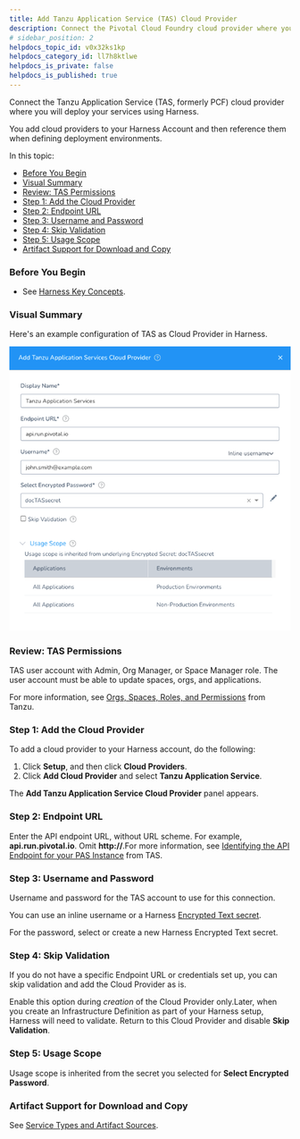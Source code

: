 ```yaml
---
title: Add Tanzu Application Service (TAS) Cloud Provider
description: Connect the Pivotal Cloud Foundry cloud provider where you will deploy your services using Harness.
# sidebar_position: 2
helpdocs_topic_id: v0x32ks1kp
helpdocs_category_id: ll7h8ktlwe
helpdocs_is_private: false
helpdocs_is_published: true
---
```


Connect the Tanzu Application Service (TAS, formerly PCF) cloud provider where you will deploy your services using Harness.

You add cloud providers to your Harness Account and then reference them when defining deployment environments.

In this topic:

* [Before You Begin](add-pivotal-cloud-foundry-cloud-provider.md#before-you-begin)
* [Visual Summary](add-pivotal-cloud-foundry-cloud-provider.md#visual-summary)
* [Review: TAS Permissions](add-pivotal-cloud-foundry-cloud-provider.md#review-tas-permissions)
* [Step 1: Add the Cloud Provider](add-pivotal-cloud-foundry-cloud-provider.md#step-1-add-the-cloud-provider)
* [Step 2: Endpoint URL](add-pivotal-cloud-foundry-cloud-provider.md#step-2-endpoint-url)
* [Step 3: Username and Password](add-pivotal-cloud-foundry-cloud-provider.md#step-3-username-and-password)
* [Step 4: Skip Validation](add-pivotal-cloud-foundry-cloud-provider.md#step-4-skip-validation)
* [Step 5: Usage Scope](add-pivotal-cloud-foundry-cloud-provider.md#step-5-usage-scope)
* [Artifact Support for Download and Copy](add-pivotal-cloud-foundry-cloud-provider.md#artifact-support-for-download-and-copy)

### Before You Begin

* See [Harness Key Concepts](https://docs.harness.io/article/4o7oqwih6h-harness-key-concepts).

### Visual Summary

Here's an example configuration of TAS as Cloud Provider in Harness.

![](./static/add-pivotal-cloud-foundry-cloud-provider-21.png)
### Review: TAS Permissions

TAS user account with Admin, Org Manager, or Space Manager role. The user account must be able to update spaces, orgs, and applications.

For more information, see [Orgs, Spaces, Roles, and Permissions](https://docs.pivotal.io/pivotalcf/2-3/concepts/roles.html) from Tanzu.

### Step 1: Add the Cloud Provider

To add a cloud provider to your Harness account, do the following:

1. Click **Setup**, and then click **Cloud Providers**.
2. Click **Add Cloud Provider** and select **Tanzu Application Service**.

The **Add Tanzu Application Service Cloud Provider** panel appears.

### Step 2: Endpoint URL

Enter the API endpoint URL, without URL scheme. For example, **api.run.pivotal.io**. Omit **http://**.For more information, see [Identifying the API Endpoint for your PAS Instance](https://docs.pivotal.io/pivotalcf/2-3/opsguide/api-endpoint.html) from TAS.

### Step 3: Username and Password

Username and password for the TAS account to use for this connection.

You can use an inline username or a Harness [Encrypted Text secret](../../security/secrets-management/use-encrypted-text-secrets.md).

For the password, select or create a new Harness Encrypted Text secret.

### Step 4: Skip Validation

If you do not have a specific Endpoint URL or credentials set up, you can skip validation and add the Cloud Provider as is.

Enable this option during *creation* of the Cloud Provider only.Later, when you create an Infrastructure Definition as part of your Harness setup, Harness will need to validate. Return to this Cloud Provider and disable **Skip Validation**.

### Step 5: Usage Scope

Usage scope is inherited from the secret you selected for **Select Encrypted Password**.

### Artifact Support for Download and Copy

See [Service Types and Artifact Sources](../../../continuous-delivery/model-cd-pipeline/setup-services/service-types-and-artifact-sources.md).

